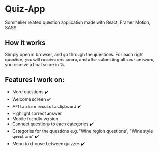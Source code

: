 # Quiz-App
Sommelier related question application made with React, Framer Motion, SASS

## How it works
Simply open in browser, and go through the questions. For each right question, you will receive one score, and after submitting all your answers, you receive a final score in %.

## Features I work on:
- More questions :heavy_check_mark:
- Welcome screen :heavy_check_mark:
- API to share results to clipboard :heavy_check_mark:
- Highlight correct answer
- Mobile friendly version
- Connect questions to each categories :heavy_check_mark:
- Categories for the questions e.g. "Wine region questions", "Wine style questions" :heavy_check_mark:
- Menu to choose between quizzes :heavy_check_mark:

